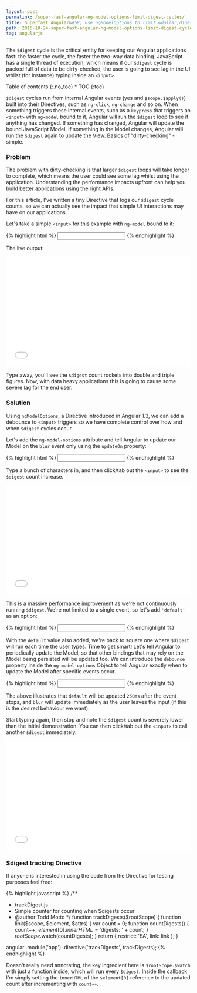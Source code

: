 ```yaml
---
layout: post
permalink: /super-fast-angular-ng-model-options-limit-digest-cycles/
title: Superfast Angular&#58; use ngModelOptions to limit &dollar;digest cycles
path: 2015-10-24-super-fast-angular-ng-model-options-limit-digest-cycles.md
tag: angularjs
---
```


The `$digest` cycle is the critical entity for keeping our Angular applications fast: the faster the cycle, the faster the two-way data binding. JavaScript has a single thread of execution, which means if our `$digest` cycle is packed full of data to be dirty-checked, the user is going to see lag in the UI whilst (for instance) typing inside an `<input>`.

<div class="toc" markdown="1">
<span class="gamma">Table of contents</span>
{:.no_toc}
* TOC
{:toc}
</div>

`$digest` cycles run from internal Angular events (yes and `$scope.$apply()`) built into their Directives, such as `ng-click`, `ng-change` and so on. When something triggers these internal events, such as a `keypress` that triggers an `<input>` with `ng-model` bound to it, Angular will run the `$digest` loop to see if anything has changed. If something has changed, Angular will update the bound JavaScript Model. If something in the Model changes, Angular will run the `$digest` again to update the View. Basics of "dirty-checking" - simple.

### Problem

The problem with dirty-checking is that larger `$digest` loops will take longer to complete, which means the user could see some lag whilst using the application. Understanding the performance impacts upfront can help you build better applications using the right APIs.

For this article, I've written a tiny Directive that logs our `$digest` cycle counts, so we can actually see the impact that simple UI interactions may have on our applications.

Let's take a simple `<input>` for this example with `ng-model` bound to it:

{% highlight html %}
<input 
  type="text" 
  ng-model="test">
{% endhighlight %}

The live output:

<iframe width="100%" height="300" src="//jsfiddle.net/toddmotto/5wmv98sb/embedded/result" allowfullscreen="allowfullscreen" frameborder="0"></iframe>

Type away, you'll see the `$digest` count rockets into double and triple figures. Now, with data heavy applications this is going to cause some severe lag for the end user.

### Solution

Using `ngModelOptions`, a Directive introduced in Angular 1.3, we can add a debounce to `<input>` triggers so we have complete control over how and when `$digest` cycles occur.

Let's add the `ng-model-options` attribute and tell Angular to update our Model on the `blur` event only using the `updateOn` property:

{% highlight html %}
<input 
  type="text" 
  ng-model="test"
  ng-model-options="{
    'updateOn': 'blur'
  }">
{% endhighlight %}

Type a bunch of characters in, and then click/tab out the `<input>` to see the `$digest` count increase.

<iframe width="100%" height="300" src="//jsfiddle.net/toddmotto/qmat5o8s/embedded/result" allowfullscreen="allowfullscreen" frameborder="0"></iframe>

This is a massive performance improvement as we're not continuously running `$digest`. We're not limited to a single event, so let's add `'default'` as an option:

{% highlight html %}
<input 
  type="text" 
  ng-model="test"
  ng-model-options="{
    'updateOn': 'default blur'
  }">
{% endhighlight %}

With the `default` value also added, we're back to square one where `$digest` will run each time the user types. Time to get smart! Let's tell Angular to periodically update the Model, so that other bindings that may rely on the Model being persisted will be updated too. We can introduce the `debounce` property inside the `ng-model-options` Object to tell Angular exactly when to update the Model after specific events occur.

{% highlight html %}
<input 
  type="text" 
  ng-model="test"
  ng-model-options="{
    'updateOn': 'default blur',
    'debounce': {
      'default': 250,
      'blur': 0
    }
  }">
{% endhighlight %}

The above illustrates that `default` will be updated `250ms` after the event stops, and `blur` will update immediately as the user leaves the input (if this is the desired behaviour we want).

Start typing again, then stop and note the `$digest` count is severely lower than the initial demonstration. You can then click/tab out the `<input>` to call another `$digest` immediately.

<iframe width="100%" height="300" src="//jsfiddle.net/toddmotto/ee85yhem/embedded/result" allowfullscreen="allowfullscreen" frameborder="0"></iframe>

### $digest tracking Directive

If anyone is interested in using the code from the Directive for testing purposes feel free:

{% highlight javascript %}
/**
 * trackDigest.js
 * Simple counter for counting when $digests occur
 * @author Todd Motto
 */
function trackDigests($rootScope) {
  function link($scope, $element, $attrs) {
    var count = 0;
    function countDigests() {
      count++;
      $element[0].innerHTML = '$digests: ' + count;
    }
    $rootScope.$watch(countDigests);
  }
  return {
    restrict: 'EA',
    link: link
  };
}

angular
  .module('app')
  .directive('trackDigests', trackDigests);
{% endhighlight %}

Doesn't really need annotating, the key ingredient here is `$rootScope.$watch` with just a function inside, which will run every `$digest`. Inside the callback I'm simply setting the `innerHTML` of the `$element[0]` reference to the updated count after incrementing with `count++`.
